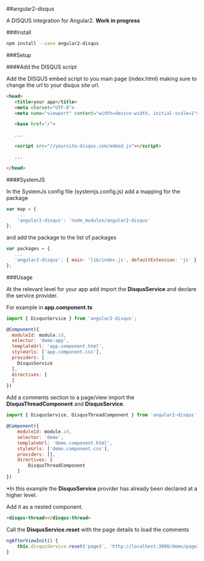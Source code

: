 ##angular2-disqus

A DISQUS integration for Angular2. **Work in progress**

###Install

```bash
npm install --save angular2-disqus
```

###Setup

####Add the DISQUS script

Add the DISQUS embed script to you main page (index.html) making sure to change the url to your disqus site url.

 ```html
<head>
    <title>your app</title>
    <meta charset="UTF-8">
    <meta name="viewport" content="width=device-width, initial-scale=1">

    <base href="/">

    ...

    <script src="//yoursite.disqus.com/embed.js"></script>

    ...

</head>
```

####SystemJS

In the SystemJs config file (systemjs.config.js) add a mapping for the package

```javascript
var map = {
    ...
    'angular2-disqus': 'node_modules/angular2-disqus'
};
```

and add the package to the list of packages

 ```javascript
var packages = {
    ...
    'angular2-disqus': { main: 'lib/index.js', defaultExtension: 'js' }
};
```

###Usage

At the relevant level for your app add import the **DisqusService** and declare the service provider.

For example in **app.component.ts**

```javascript
import { DisqusService } from 'angular2-disqus';

@Component({
  moduleId: module.id,
  selector: 'demo-app',
  templateUrl: 'app.component.html',
  styleUrls: ['app.component.css'],
  providers: [
    DisqusService
  ],
  directives: [
  ]
})
```

Add a comments section to a page/view import the **DisqusThreadComponent** and **DisqusService**.

```javascript
import { DisqusService, DisqusThreadComponent } from 'angular2-disqus'; 

@Component({
    moduleId: module.id,
    selector: 'demo',
    templateUrl: 'demo.component.html',
    styleUrls: ['demo.component.css'],
    providers: [],
    directives: [
        DisqusThreadComponent
    ]
})
```

*In this example the **DisqusService** provider has already been declared at a higher level.

Add it as a nested component.

```html
<disqus-thread></disqus-thread>
```

Call the **DisqusService.reset** with the page details to load the comments

```javascript
ngAfterViewInit() {
    this.disqusService.reset('page3', 'http://localhost:3000/demo/page3', true);
}
```
